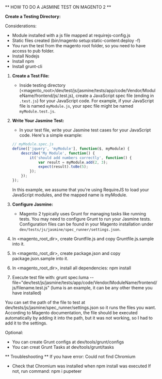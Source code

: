 ** HOW TO DO A JASMINE TEST ON MAGENTO 2 **

**Create a Testing Directory:**

Considerations:
 - Module installed with a js file mapped at requirejs-config.js
 - Static files created (bin/magento setup:static-content:deploy -f)
 - You run the test from the magento root folder, so you need to have access to pub folder.
 - Install Nodejs
 - Install npm
 - Install grunt-cli
 
1. **Create a Test File:**
   - Inside testing directory (<magento_root>/dev/test/js/jasmine/tests/app/code/Vendor/ModuleName/frontend/js/<filename>.test.js), create a JavaScript spec file (ending in `.test.js`) for your JavaScript code. For example, if your JavaScript file is named `myModule.js`, your spec file might be named `myModule.test.js`.

2. **Write Your Jasmine Test:**
   - In your test file, write your Jasmine test cases for your JavaScript code. Here's a simple example:

   ```javascript
   // myModule.spec.js
   define(['jquery', 'myModule'], function($, myModule) {
       describe('My Module', function() {
           it('should add numbers correctly', function() {
               var result = myModule.add(2, 3);
               expect(result).toBe(5);
           });
       });
   });
   ```

   In this example, we assume that you're using RequireJS to load your JavaScript modules, and the mapped name is myModule.

3. **Configure Jasmine:**
   - Magento 2 typically uses Grunt for managing tasks like running tests. You may need to configure Grunt to run your Jasmine tests. Configuration files can be found in your Magento installation under
`dev/tests/js/jasmine/spec_runner/settings.json`. 
		
4. In <magento_root_dir>, create Gruntfile.js and copy Gruntfile.js.sample into it. 

5. In <magento_root_dir>, create package.json and copy package.json.sample into it.

6. In <magento_root_dir>, install all dependencies: npm install

7. Execute test file with:
 grunt spec:luma --file="dev/test/js/jasmine/tests/app/code/Vendor/ModuleName/frontend/js/filename.test.js"
 (luma is an example, it can be any other theme you have installed)
 
 You can set the path of the file to test at dev/tests/js/jasmine/spec_runner/settings.json so it runs the files you want. According to Magento documentation, the file should be executed automatically by adding it into the path, but it was not working, so I had to add it to the settings.
 
Optional:
- You can create Grunt configs at dev/tools/grunt/configs
- You can creat Grunt Tasks at dev/tools/grunt/tasks

** Troubleshooting **
If you have error: Could not find Chromium
 - Check that Chromium was installed when npm install was executed
 If not, run command: npm i pupeteer


